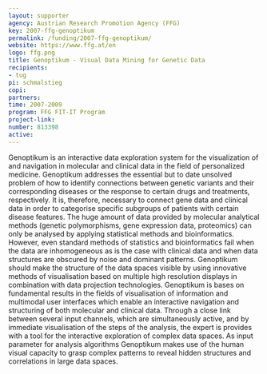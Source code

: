 ```yaml
---
layout: supporter
agency: Austrian Research Promotion Agency (FFG)
key: 2007-ffg-genoptikum
permalink: /funding/2007-ffg-genoptikum/
website: https://www.ffg.at/en
logo: ffg.png
title: Genoptikum - Visual Data Mining for Genetic Data
recipients: 
- tug
pi: schmalstieg
copi: 
partners: 
time: 2007-2009
program: FFG FIT-IT Program
project-link: 
number: 813398
active:
---
```

Genoptikum is an interactive data exploration system for the visualization of and navigation in molecular and clinical data in the field of personalized medicine. Genoptikum addresses the essential but to date unsolved problem of how to identify connections between genetic variants and their corresponding diseases or the response to certain drugs and treatments, respectively. It is, therefore, necessary to connect gene data and clinical data in order to categorise specific subgroups of patients with certain disease features. The huge amount of data provided by molecular analytical methods (genetic polymorphisms, gene expression data, proteomics) can only be analysed by applying statistical methods and bioinformatics. However, even standard methods of statistics and bioinformatics fail when the data are inhomogeneous as is the case with clinical data and when data structures are obscured by noise and dominant patterns. Genoptikum should make the structure of the data spaces visible by using innovative methods of visualisation based on multiple high resolution displays in combination with data projection technologies. Genoptikum is bases on fundamental results in the fields of visualisation of information and multimodal user interfaces which enable an interactive navigation and structuring of both molecular and clinical data. Through a close link between several input channels, which are simultaneously active, and by immediate visualisation of the steps of the analysis, the expert is provides with a tool for the interactive exploration of complex data spaces. As input parameter for analysis algorithms Genoptikum makes use of the human visual capacity to grasp complex patterns to reveal hidden structures and correlations in large data spaces. 
